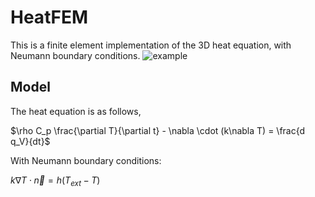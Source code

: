 # HeatFEM
This is a finite element implementation of the 3D heat equation, with Neumann boundary conditions.
![example](https://github.com/user-attachments/assets/66892836-38cd-4071-a49e-d64b8f8df0c0)

## Model
The heat equation is as follows,

$\rho C_p \frac{\partial T}{\partial t} - \nabla \cdot (k\nabla T) = \frac{d q_V}{dt}$

With Neumann boundary conditions: 

$k\nabla T \cdot \vec{n} = h\left(T_{ext}-T\right)$
